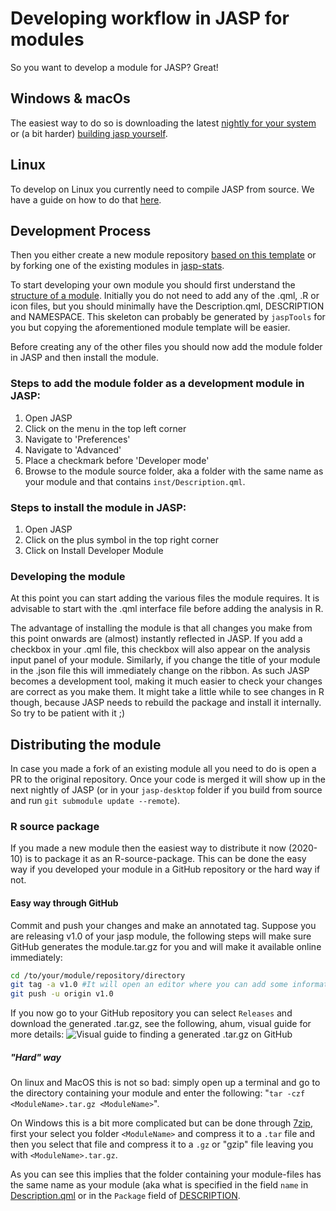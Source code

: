 # Developing workflow in JASP for modules
So you want to develop a module for JASP? Great!

## Windows & macOs
The easiest way to do so is downloading the latest [nightly for your system](http://static.jasp-stats.org/Nightlies/) or (a bit harder) [building jasp yourself](./jasp-building-guide.md). 

## Linux
To develop on Linux you currently need to compile JASP from source. We have a guide on how to do that [here](https://github.com/jasp-stats/jasp-desktop/blob/development/Docs/development/jasp-building-guide.md).

## Development Process
Then you either create a new module repository [based on this template](https://github.com/jasp-stats/jaspModuleTemplate) or by forking one of the existing modules in [jasp-stats](https://github.com/jasp-stats).

To start developing your own module you should first understand the [structure of a module](jasp-adding-module.md). 
Initially you do not need to add any of the .qml, .R or icon files, but you should minimally have the Description.qml, DESCRIPTION and NAMESPACE.
This skeleton can probably be generated by `jaspTools` for you but copying the aforementioned module template will be easier.

Before creating any of the other files you should now add the module folder in JASP and then install the module.

### Steps to add the module folder as a development module in JASP:
1. Open JASP
2. Click on the menu in the top left corner
3. Navigate to 'Preferences'
4. Navigate to 'Advanced'
5. Place a checkmark before 'Developer mode'
6. Browse to the module source folder, aka a folder with the same name as your module and that contains `inst/Description.qml`.

### Steps to install the module in JASP:
1. Open JASP
2. Click on the plus symbol in the top right corner
3. Click on Install Developer Module

### Developing the module
At this point you can start adding the various files the module requires. It is advisable to start with the .qml interface file before adding the analysis in R.

The advantage of installing the module is that all changes you make from this point onwards are (almost) instantly reflected in JASP.
If you add a checkbox in your .qml file, this checkbox will also appear on the analysis input panel of your module. 
Similarly, if you change the title of your module in the .json file this will immediately change on the ribbon. 
As such JASP becomes a development tool, making it much easier to check your changes are correct as you make them. 
It might take a little while to see changes in R though, because JASP needs to rebuild the package and install it internally. So try to be patient with it ;)

## Distributing the module
In case you made a fork of an existing module all you need to do is open a PR to the original repository.
Once your code is merged it will show up in the next nightly of JASP (or in your `jasp-desktop` folder if you build from source and run `git submodule update --remote`).

### R source package
If you made a new module then the easiest way to distribute it now (2020-10) is to package it as an R-source-package.
This can be done the easy way if you developed your module in a GitHub repository or the hard way if not.

#### Easy way through GitHub
Commit and push your changes and make an annotated tag. Suppose you are releasing v1.0 of your jasp module, the following steps will make sure GitHub generates the module.tar.gz for you and will make it available online immediately:
```bash
cd /to/your/module/repository/directory
git tag -a v1.0 #It will open an editor where you can add some information on your release
git push -u origin v1.0
```
If you now go to your GitHub repository you can select `Releases` and download the generated .tar.gz, see the following, ahum, visual guide for more details:
![Visual guide to finding a generated .tar.gz on GitHub](/Docs/development/img/FindingModuleTarGz.png)

##### "Hard" way
On linux and MacOS this is not so bad: simply open up a terminal and go to the directory containing your module and enter the following: "`tar -czf <ModuleName>.tar.gz <ModuleName>`". 

On Windows this is a bit more complicated but can be done through [7zip](https://www.7-zip.org/), first your select you folder `<ModuleName>` and compress it to a `.tar` file and then you select that file and compress it to a `.gz` or "gzip" file leaving you with `<ModuleName>.tar.gz`. 

As you can see this implies that the folder containing your module-files has the same name as your module (aka what is specified in the field `name` in [Description.qml](#Description.qml) or in the `Package` field of [DESCRIPTION](#package-metadata).
